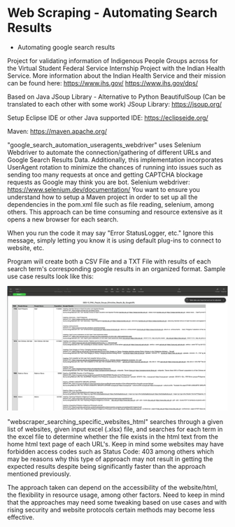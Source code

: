 # Web Scraping - Automating Search Results

- Automating google search results

Project for validating information of Indigenous People Groups across for the Virtual Student Federal Service Internship Project with the Indian Health Service. More information about the Indian Health Service and their mission can be found here: https://www.ihs.gov/  https://www.ihs.gov/dps/

Based on Java JSoup Library - Alternative to Python BeautifulSoup (Can be translated to each other with some work)
JSoup Library: https://jsoup.org/

Setup Eclipse IDE or other Java supported IDE: https://eclipseide.org/

Maven: https://maven.apache.org/

"google_search_automation_useragents_webdriver" uses Selenium Webdriver to automate the connection/gathering of different URLs and Google Search Results Data. Additionally, this implementation incorporates UserAgent rotation to minimize the chances of running into issues such as sending too many requests at once and getting CAPTCHA blockage requests as Google may think you are bot. Selenium webdriver: https://www.selenium.dev/documentation/
You want to ensure you understand how to setup a Maven project in order to set up all the dependencies in the pom.xml file such as file reading, selenium, among others. This approach can be time consuming and resource extensive as it opens a new browser for each search. 

When you run the code it may say "Error StatusLogger, etc." Ignore this message, simply letting you know it is using default plug-ins to connect to website, etc.

Program will create both a CSV File and a TXT File with results of each search term's corresponding google results in an organized format. Sample use case results look like this:

![](images/GoogleSearchResultsExample.png)

"webscraper_searching_specific_websites_html" searches through a given list of websites, given input excel (.xlsx) file, and searches for each term in the excel file to determine whether the file exists in the html text from the home html text page of each URL's. Keep in mind some websites may have forbidden access codes such as Status Code: 403 among others which may be reasons why this type of approach may not result in getting the expected results despite being significantly faster than the approach mentioned previously. 

The approach taken can depend on the accessibility of the website/html, the flexibility in resource usage, among other factors. Need to keep in mind that the approaches may need some tweaking based on use cases and with rising security and website protocols certain methods may become less effective. 
